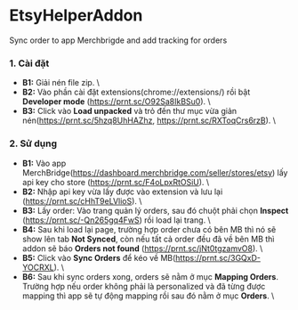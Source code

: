 # EtsyHelperAddon
Sync order to app Merchbrigde and add tracking for orders 

### 1. Cài đặt
  - **B1:** Giải nén file zip. \
  - **B2:** Vào phần cài đặt extensions(chrome://extensions/) rồi bật **Developer mode** (https://prnt.sc/O92Sa8IkBSu0). \
  - **B3:** Click vào **Load unpacked** và trỏ đến thư mục vừa giản nén(https://prnt.sc/5hzq8UhHAZhz, https://prnt.sc/RXToqCrs6rzB). \

### 2. Sử dụng
  - **B1:** Vào app MerchBridge(https://dashboard.merchbridge.com/seller/stores/etsy) lấy api key cho store (https://prnt.sc/F4oLpxRtOSiU). \
  - **B2:** Nhập api key vừa lấy được vào extension và lưu lại (https://prnt.sc/cHhT9eLVlioS). \
  - **B3:** Lấy order: Vào trang quản lý orders, sau đó chuột phải chọn **Inspect** (https://prnt.sc/-Qn265gq4FwS) rồi load lại trang. \
  - **B4:** Sau khi load lại page, trường hợp order chưa có bên MB thì nó sẽ show lên tab **Not Synced**, còn nếu  tất cả order đều đã về bên MB thì addon sẽ báo **Orders not found** (https://prnt.sc/jNt0tgzamvO8). \
  - **B5:** Click vào **Sync Orders** để kéo về MB(https://prnt.sc/3GQxD-YOCRXL). \
  - **B6:** Sau khi sync orders xong, orders sẽ nằm ở mục **Mapping Orders**. Trường hợp nếu order không phải là personalized và đã từng được mapping thì app sẽ tự động mapping rồi sau đó nằm ở mục **Orders**. \
  
